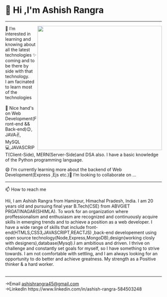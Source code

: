 <h1>👋 Hi ,I'm Ashish Rangra </h1>
<hr>
<img src="https://camo.githubusercontent.com/cae12fddd9d6982901d82580bdf321d81fb299141098ca1c2d4891870827bf17/68747470733a2f2f6d69726f2e6d656469756d2e636f6d2f6d61782f313336302f302a37513379765349765f7430696f4a2d5a2e676966" width = 400px align="right" width="400">
👀 I’m interested in learning and knowing about all the latest technologies ✨ coming and to be there by  side with that technology.<br>
I am facinated to learn most of the technologies<br><br>
🌱 Nice hand's on Web Development(Front-end && Back-end)😉, JAVA✌, MySQL💻,JAVASCRIPT(Client-Side), MERN(Server-Side)and DSA also.
I have a basic knowledge of the Python programming language.



😄 I’m currently learning more about the backend of Web Development(Express ,Ejs etc.)💞 I’m looking to collaborate on ...<br>
<hr>
📫 How to reach me <br>

Hii, I am Ashish Rangra from Hamirpur, Himachal Pradesh, India. I am 20 years old and pursuing final year B.Tech(CSE) from ABVGIET PRGATINAGAR(SHIMLA). To work for an organization where proffessionalism and enthusiasm are recognized and continuously acquire skills in emerging trends and to achieve a position as a web developer. I have a wide range of skills that include front-end(HTMLS,CSS3,JAVASCRIPT,REACTJS) ,back-end developement using open source technology(Node,Express,MongoDB),design(working closly with designers),database(Mysql).I am ambitious and driven. I thrive on challenge and constantly set goals for myself, so I have something to strive towards. I am not comfortable with settling, and I am always looking for an opportunity to do better and achieve greatness. My strength as a  Positive thinker & a hard worker.
<br><br>
<hr>
->Email  <a href="" >ashishrangra45@gmail.com</a> 
<br>
->LinkedIn  https://www.linkedin.com/in/ashish-rangra-584503248
